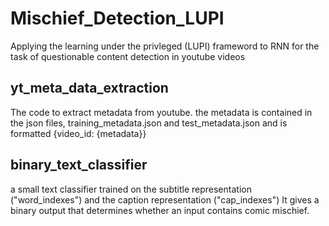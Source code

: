 # Mischief_Detection_LUPI
Applying the learning under the privleged (LUPI) frameword to RNN for the task of questionable content detection in youtube videos 

## yt_meta_data_extraction
The code to extract metadata from youtube. 
the metadata is contained in the json files, training_metadata.json and test_metadata.json and is formatted {video_id: {metadata}}

## binary_text_classifier 
a small text classifier trained on the subtitle representation ("word_indexes") and the caption representation ("cap_indexes")
It gives a binary output that determines whether an input contains comic mischief. 
